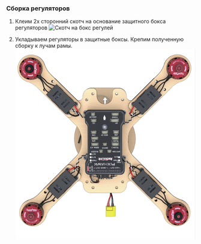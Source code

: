 ### Сборка регуляторов
1. Клеим 2х сторонний скотч на основание защитного бокса регуляторов
![Скотч на бокс регулей](assets/escCase.png)

2. Укладываем регуляторы в защитные боксы. Крепим полученную сборку к лучам рамы.
![Вид сверху с боксами для  регулей](assets/topESCcaseview.png)
